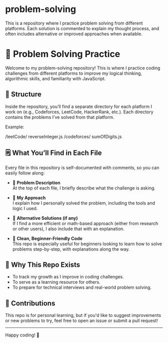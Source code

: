 # problem-solving
This is a repository where I practice problem solving from different platforms. Each solution is commented to explain my thought process, and often includes alternative or improved approaches when available.

# 🧠 Problem Solving Practice

Welcome to my problem-solving repository! This is where I practice coding challenges from different platforms to improve my logical thinking, algorithmic skills, and familiarity with JavaScript.

## 📁 Structure

Inside the repository, you’ll find a separate directory for each platform I work on (e.g., Codeforces, LeetCode, HackerRank, etc.). Each directory contains the problems I’ve solved from that platform.

Example:
 
/leetCode/
reverseInteger.js
/codeforces/
sumOfDigits.js
## 🗒️ What You’ll Find in Each File

Every file in this repository is self-documented with comments, so you can easily follow along:

- 🔹 **Problem Description**  
  At the top of each file, I briefly describe what the challenge is asking.

- 🔹 **My Approach**  
  I explain how I personally solved the problem, including the tools and logic I used.

- 🔹 **Alternative Solutions (if any)**  
  If I find a more efficient or math-based approach (either from research or other users), I also include that with an explanation.

- 🔹 **Clean, Beginner-Friendly Code**  
  This repo is especially useful for beginners looking to learn how to solve problems step-by-step, with explanations along the way.

## 🧭 Why This Repo Exists

- To track my growth as I improve in coding challenges.
- To serve as a learning resource for others.
- To prepare for technical interviews and real-world problem solving.

## 🙌 Contributions

This repo is for personal learning, but if you'd like to suggest improvements or new problems to try, feel free to open an issue or submit a pull request!

---

Happy coding! 🚀
